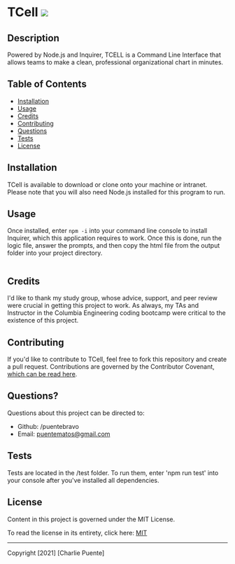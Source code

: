 # TCell ![](https://img.shields.io/badge/license-MIT-blue)
  
## Description 
      
  Powered by Node.js and Inquirer, TCELL is a Command Line Interface that allows teams to make a clean, professional organizational chart in minutes.

  
      
## Table of Contents
      
  * [Installation](#installation)
  * [Usage](#usage)
  * [Credits](#credits)
  * [Contributing](#contributing)
  * [Questions](#questions)
  * [Tests](#tests)
  * [License](#license)
      
      
## Installation
      
  TCell is available to download or clone onto your machine or intranet. Please note that you will also need Node.js installed for this program to run.
      
## Usage 
      
  Once installed, enter ```npm -i``` into your command line console to install Inquirer, which this application requires to work. Once this is done, run the  logic file, answer the prompts, and then copy the html file from the output folder into your project directory. 
      
  ![]()

## Credits
      
  I'd like to thank my study group, whose advice, support, and peer review were crucial in getting this project to work. As always, my TAs and Instructor in the Columbia Engineering coding bootcamp were critical to the existence of this project.
      
## Contributing

  If you'd like to contribute to TCell, feel free to fork this repository and create a pull request. Contributions are governed by the Contributor Covenant, [which can be read here](https://www.contributor-covenant.org/).

## Questions?
  
  Questions about this project can be directed to: 
  - Github: /puentebravo
  - Email: puentematos@gmail.com

## Tests

  Tests are located in the /test folder. To run them, enter 'npm run test' into your console after you've installed all dependencies. 

## License
      
  Content in this project is governed under the MIT License. 

  To read the license in its entirety, click here: [MIT](./LICENSE)

  -----------
  
  Copyright [2021] [Charlie Puente]